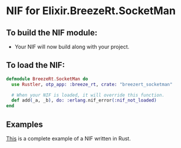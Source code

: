 # NIF for Elixir.BreezeRt.SocketMan

## To build the NIF module:

- Your NIF will now build along with your project.

## To load the NIF:

```elixir
defmodule BreezeRt.SocketMan do
  use Rustler, otp_app: :breeze_rt, crate: "breezert_socketman"

  # When your NIF is loaded, it will override this function.
  def add(_a, _b), do: :erlang.nif_error(:nif_not_loaded)
end
```

## Examples

[This](https://github.com/rusterlium/NifIo) is a complete example of a NIF written in Rust.
